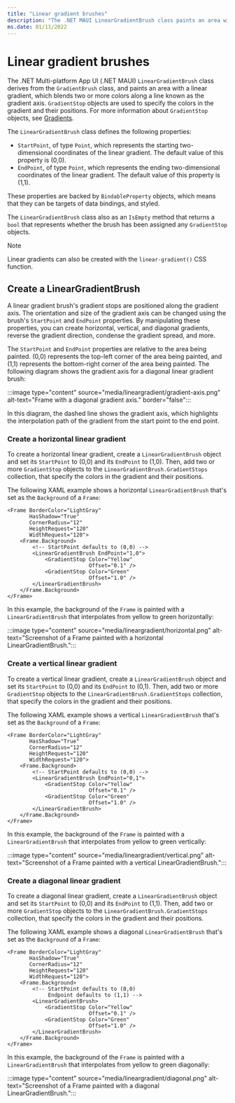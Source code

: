 ```yaml
---
title: "Linear gradient brushes"
description: "The .NET MAUI LinearGradientBrush class paints an area with a linear gradient."
ms.date: 01/11/2022
---
```


# Linear gradient brushes

The .NET Multi-platform App UI (.NET MAUI)  `LinearGradientBrush` class derives from the `GradientBrush` class, and paints an area with a linear gradient, which blends two or more colors along a line known as the gradient axis. `GradientStop` objects are used to specify the colors in the gradient and their positions. For more information about `GradientStop` objects, see [Gradients](gradient.md).

The `LinearGradientBrush` class defines the following properties:

- `StartPoint`, of type `Point`, which represents the starting two-dimensional coordinates of the linear gradient. The default value of this property is (0,0).
- `EndPoint`, of type `Point`, which represents the ending two-dimensional coordinates of the linear gradient. The default value of this property is (1,1).

These properties are backed by `BindableProperty` objects, which means that they can be targets of data bindings, and styled.

The `LinearGradientBrush` class also as an `IsEmpty` method that returns a `bool` that represents whether the brush has been assigned any `GradientStop` objects.

> [!NOTE]
> Linear gradients can also be created with the `linear-gradient()` CSS function.

## Create a LinearGradientBrush

A linear gradient brush's gradient stops are positioned along the gradient axis. The orientation and size of the gradient axis can be changed using the brush's `StartPoint` and `EndPoint` properties. By manipulating these properties, you can create horizontal, vertical, and diagonal gradients, reverse the gradient direction, condense the gradient spread, and more.

The `StartPoint` and `EndPoint` properties are relative to the area being painted. (0,0) represents the top-left corner of the area being painted, and (1,1) represents the bottom-right corner of the area being painted. The following diagram shows the gradient axis for a diagonal linear gradient brush:

:::image type="content" source="media/lineargradient/gradient-axis.png" alt-text="Frame with a diagonal gradient axis." border="false":::

In this diagram, the dashed line shows the gradient axis, which highlights the interpolation path of the gradient from the start point to the end point.

### Create a horizontal linear gradient

To create a horizontal linear gradient, create a `LinearGradientBrush` object and set its `StartPoint` to (0,0) and its `EndPoint` to (1,0). Then, add two or more `GradientStop` objects to the `LinearGradientBrush.GradientStops` collection, that specify the colors in the gradient and their positions.

The following XAML example shows a horizontal `LinearGradientBrush` that's set as the `Background` of a `Frame`:

```xaml
<Frame BorderColor="LightGray"
       HasShadow="True"
       CornerRadius="12"
       HeightRequest="120"
       WidthRequest="120">
    <Frame.Background>
        <!-- StartPoint defaults to (0,0) -->
        <LinearGradientBrush EndPoint="1,0">
            <GradientStop Color="Yellow"
                          Offset="0.1" />
            <GradientStop Color="Green"
                          Offset="1.0" />
        </LinearGradientBrush>
    </Frame.Background>
</Frame>  
```

In this example, the background of the `Frame` is painted with a `LinearGradientBrush` that interpolates from yellow to green horizontally:

:::image type="content" source="media/lineargradient/horizontal.png" alt-text="Screenshot of a Frame painted with a horizontal LinearGradientBrush.":::

### Create a vertical linear gradient

To create a vertical linear gradient, create a `LinearGradientBrush` object and set its `StartPoint` to (0,0) and its `EndPoint` to (0,1). Then, add two or more `GradientStop` objects to the `LinearGradientBrush.GradientStops` collection, that specify the colors in the gradient and their positions.

The following XAML example shows a vertical `LinearGradientBrush` that's set as the `Background` of a `Frame`:

```xaml
<Frame BorderColor="LightGray"
       HasShadow="True"
       CornerRadius="12"
       HeightRequest="120"
       WidthRequest="120">
    <Frame.Background>
        <!-- StartPoint defaults to (0,0) -->    
        <LinearGradientBrush EndPoint="0,1">
            <GradientStop Color="Yellow"
                          Offset="0.1" />
            <GradientStop Color="Green"
                          Offset="1.0" />
        </LinearGradientBrush>
    </Frame.Background>
</Frame>
```

In this example, the background of the `Frame` is painted with a `LinearGradientBrush` that interpolates from yellow to green vertically:

:::image type="content" source="media/lineargradient/vertical.png" alt-text="Screenshot of a Frame painted with a vertical LinearGradientBrush.":::

### Create a diagonal linear gradient

To create a diagonal linear gradient, create a `LinearGradientBrush` object and set its `StartPoint` to (0,0) and its `EndPoint` to (1,1). Then, add two or more `GradientStop` objects to the `LinearGradientBrush.GradientStops` collection, that specify the colors in the gradient and their positions.

The following XAML example shows a diagonal `LinearGradientBrush` that's set as the `Background` of a `Frame`:

```xaml
<Frame BorderColor="LightGray"
       HasShadow="True"
       CornerRadius="12"
       HeightRequest="120"
       WidthRequest="120">
    <Frame.Background>
        <!-- StartPoint defaults to (0,0)      
             Endpoint defaults to (1,1) -->
        <LinearGradientBrush>
            <GradientStop Color="Yellow"
                          Offset="0.1" />
            <GradientStop Color="Green"
                          Offset="1.0" />
        </LinearGradientBrush>
    </Frame.Background>
</Frame>
```

In this example, the background of the `Frame` is painted with a `LinearGradientBrush` that interpolates from yellow to green diagonally:

:::image type="content" source="media/lineargradient/diagonal.png" alt-text="Screenshot of a Frame painted with a diagonal LinearGradientBrush.":::

